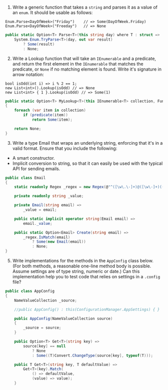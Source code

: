 1. Write a generic function that takes a `string` and parses it as a value of an `enum`.
It should be usable as follows:

```text
Enum.Parse<DayOfWeek>("Friday")    // => Some(DayOfWeek.Friday)
Enum.Parse<DayOfWeek>("Freeday")   // => None
```

```csharp
public static Option<T> Parse<T>(this string day) where T : struct =>
    System.Enum.TryParse<T>(day, out var result)
        ? Some(result)
        : None;
```

2. Write a Lookup function that will take an `IEnumerable` and a predicate, and
return the first element in the `IEnumerable` that matches the predicate, or `None`
if no matching element is found. Write it's signature in arrow notation:

```text
bool isOdd(int i) => i % 2 == 1;
new List<int>().Lookup(isOdd) // => None
new List<int> { 1 }.Lookup(isOdd) // => Some(1)
```

```csharp
public static Option<T> MyLookup<T>(this IEnumerable<T> collection, Func<T, bool> predicate)
{
    foreach (var item in collection)
        if (predicate(item))
            return Some(item);

    return None;
}
```

3. Write a type Email that wraps an underlying string, enforcing that it's in a valid
 format. Ensure that you include the following:
- A smart constructor.
- Implicit conversion to string, so that it can easily be used with the typical API
for sending emails.

```csharp
public class Email
{
    static readonly Regex _regex = new Regex(@"^([\w\.\-]+)@([\w\-]+)((\.(\w){2,3})+)$");

    private readonly string _value;

    private Email(string email) =>
        _value = email;

    public static implicit operator string(Email email) =>
        email._value;

    public static Option<Email> Create(string email) =>
        _regex.IsMatch(email)
            ? Some(new Email(email))
            : None;
}
```

5. Write implementations for the methods in the `AppConfig` class
below. (For both methods, a reasonable one-line method body is possible.
Assume settings are of type string, numeric or date.) Can this implementation help you
to test code that relies on settings in a `.config` file?

```csharp
public class AppConfig
{
    NameValueCollection _source;

    //public AppConfig() : this(ConfigurationManager.AppSettings) { }

    public AppConfig(NameValueCollection source)
    {
        _source = source;
    }

    public Option<T> Get<T>(string key) =>
        source[key] == null
            ? None
            : Some((T)Convert.ChangeType(source[key], typeof(T)));

    public T Get<T>(string key, T defaultValue) =>
        Get<T>(key).Match(
            () => defaultValue,
            (value) => value);
    }
```
